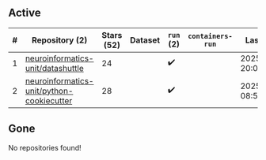 ## Active
| # | Repository (2) | Stars (52) | Dataset | `run` (2) | `containers-run` | Last Modified |
| --- | --- | --- | --- | --- | --- | --- |
| 1 | [neuroinformatics-unit/datashuttle](https://github.com/neuroinformatics-unit/datashuttle) | 24 |  | :heavy_check_mark: |  | 2025-05-23 20:07:19+00:00 |
| 2 | [neuroinformatics-unit/python-cookiecutter](https://github.com/neuroinformatics-unit/python-cookiecutter) | 28 |  | :heavy_check_mark: |  | 2025-05-06 08:52:38+00:00 |

## Gone
No repositories found!
